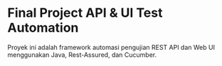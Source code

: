 # Final Project API & UI Test Automation

Proyek ini adalah framework automasi pengujian REST API dan Web UI menggunakan Java, Rest-Assured, dan Cucumber.
